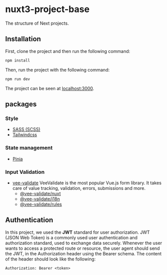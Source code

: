 # nuxt3-project-base
The structure of Next projects.

## Installation
First, clone the project and then run the following command:
```
npm install 
```
Then, run the project with the following command:
```
npm run dev
```
The project can be seen at [localhost:3000](http://localhost:3000/).

## packages
### Style
* [SASS (SCSS)](https://www.npmjs.com/package/sass)
* [Tailwindcss](https://www.npmjs.com/package/tailwindcss)
### State management
* [Pinia](https://pinia.vuejs.org/ssr/nuxt.html)
### Input Validation
* [vee-validate](https://vee-validate.logaretm.com/v4/)
VeeValidate is the most popular Vue.js form library. It takes care of value tracking, validation, errors, submissions and more.
    * [@vee-validate/nuxt](https://www.npmjs.com/package/@vee-validate/nuxt)
    * [@vee-validate/i18n](https://www.npmjs.com/package/@vee-validate/i18n)
    * [@vee-validate/rules](https://www.npmjs.com/package/@vee-validate/rules#vee-validaterules)

## Authentication
In this project, we used the **JWT** standard for user authorization. JWT (JSON Web Token) is a commonly used user authentication and authorization standard, used to exchange data securely. 
Whenever the user wants to access a protected route or resource, the user agent should send the JWT, in the Authorization header using the Bearer schema. The content of the header should look like the following:
```
Authorization: Bearer <token>
```


